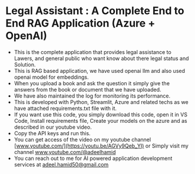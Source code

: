 # Legal Assistant : A Complete End to End RAG Application (Azure + OpenAI)
* This is the complete application that provides legal assistance to Lawers, and general public who want know about there legal status and Solution.
* This is RAG based application, we have used openai llm and also used openai model for embeddings.
* When you upload a book and ask the question it simply give the answers from the book or document that we have uploaded.
* We have also maintained the log for monitoring its performance.
* This is developed with Python, Streamlit, Azure and related techs as we have attached requirements.txt file with it.
* If you want use this code, you simply download this code, open it in VS Code, Install requirements file, Create your models on the azure and as described in our youtube video.
* Copy the API keys and run this. 
* You can get access of the video on my youtube channel [www.youtube.com/](https://youtu.be/AGVy9Qeb_YI) or Simply visit my channel www.youtube.com/@adeelhamid
* You can reach out to me for AI powered application development services at adeel.hamid50@gmail.com
